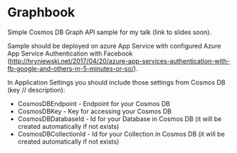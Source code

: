 # Graphbook
Simple Cosmos DB Graph API sample for my talk (link to slides soon).

Sample should be deployed on azure App Service with configured Azure App Service Authentication with Facebook (http://hryniewski.net/2017/04/20/azure-app-services-authentication-with-fb-google-and-others-in-5-minutes-or-so/).

In Application Settings you should include those settings from Cosmos DB (key // description):
* CosmosDBEndpoint - Endpoint for your Cosmos DB
* CosmosDBKey - Key for accessing your Cosmos DB
* CosmosDBDatabaseId - Id for your Database in Cosmos DB (it will be created automatically if not exists)
* CosmosDBCollectionId - Id for your Collection in Cosmos DB (it will be created automatically if not exists)


